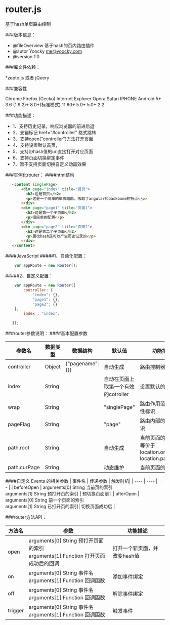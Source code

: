 router.js
======

基于hash单页路由控制

###版本信息：
 * @fileOverview  基于hash的页内路由插件
 * @autor Yoocky <me@yoocky.com>
 * @version 1.0
 
###库文件依赖：
 
 *zepto.js 或者 jQuery

###兼容性
 
Chrome	Firefox (Gecko)	Internet Explorer	Opera	Safari	IPHONE	Android
5+	3.6 (1.9.2)+	8.0+(标准模式)	11.60+	5.0+	5.0+	2.2

###功能描述：
 * 1、支持历史记录，响应浏览器的前进后退
 * 2、支锚标记 href="#controller" 格式跳转
 * 3、支持open("controller")方法打开页面
 * 4、支持设置默认首页，
 * 5、支持带hash值的url直接打开对应页面
 * 6、支持页面切换绑定事件
 * 7、暂不支持页面切换自定义动画效果
 
###实例化router：
####html结构
 ```html
    <content singlePage>
		<div page="index" title="首页">
		  <h2>这是首页</h2>
		  <p>这是一个简单的单页路由，吸取了angular和backbone的特点</p>
		</div>
		<div page="page1" title="页面1">
		  <h2>这是第一个子页面</h2>
		  <p>很简单的配置</p>
		</div>
		<div page="page2" title="页面2">
		  <h2>这是第二个子页面</h2>
		  <p>更改hash是可以产生历史记录的</p>
		</div>
	</content>
```

####JavaScript
#####1、自动化配置：
```javascript
    var appRoute = new Router();
```

#####2、自定义配置：
```javascript
    var appRoute = new Router({
    	controller: {
            "index": {},
            "page1": {},
            "page2": {}
	},
    	index : "index",
	    	
   });
```

###router参数说明：
####基本配置参数



| 参数名 | 数据类型 | 数据结构 |默认值|功能描述|
| ----   | ----     | ----     | ---- |----    |
| controller  | Object    | {"pagename": {}}    |   自动生成|路由控制器|
| index | String | |   自动在页面上取第一个有效的cotroller|设置默认的首页|
| wrap | String |   |   "singlePage"|路由作用范围的属性标识|
| pageFlag | String |  |   "page"|路由内部的分页标识|
| path.root | String |  | 自动生成 | 当前页面的根路径<br/>等价于 location.origin + location.pathname| 
| path.curPage | String |  | 动态维护 | 当前页面的索引值| 

####自定义 Events 的相关参数
| 事件名 | 传递参数 | 触发时机|
| ----   | ----   |---- |
| beforeOpen  |  arguments[0] String 当前页的索引 <br/>arguments[1] String 预打开页的索引   | 预切换页面前 |
| afterOpen   |  arguments[0] String 前一个页面的索引<br/> arguments[1] String 已打开页的索引| 切换页面成功后 |

###router方法API：

| 方法名 | 参数 | 功能描述|
| ----   | ----   |---- |
| open  |  arguments[0] String  预打开页面的索引<br/> arguments[1] Function 打开页面成功后的回调 | 打开一个新页面，并改变hash值 |
| on   |  arguments[0] String 事件名 <br/> arguments[1] Function 回调函数| 添加事件绑定 |
| off  |  arguments[0] String 事件名 <br/> arguments[1] Function 回调函数| 解除事件绑定 |
| trigger  |  arguments[0] String 事件名 <br/> arguments[1] Function 回调函数| 触发事件 |
